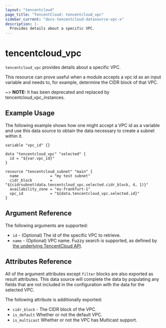 ```yaml
---
layout: "tencentcloud"
page_title: "TencentCloud: tencentcloud_vpc"
sidebar_current: "docs-tencentcloud-datasource-vpc-x"
description: |-
  Provides details about a specific VPC.
---
```


# tencentcloud_vpc

`tencentcloud_vpc` provides details about a specific VPC.

This resource can prove useful when a module accepts a vpc id as an input variable and needs to, for example, determine the CIDR block of that VPC.

~> **NOTE:** It has been deprecated and replaced by tencentcloud_vpc_instances.

## Example Usage

The following example shows how one might accept a VPC id as a variable and use this data source to obtain the data necessary to create a subnet within it.

```hcl
variable "vpc_id" {}

data "tencentcloud_vpc" "selected" {
  id = "${var.vpc_id}"
}

resource "tencentcloud_subnet" "main" {
  name              = "my test subnet"
  cidr_block        = "${cidrsubnet(data.tencentcloud_vpc.selected.cidr_block, 4, 1)}"
  availability_zone = "eu-frankfurt-1"
  vpc_id            = "${data.tencentcloud_vpc.selected.id}"
}
```

## Argument Reference

The following arguments are supported:

* `id` - (Optional) The id of the specific VPC to retrieve.
* `name` - (Optional) VPC name. Fuzzy search is supported, as defined by [the underlying TencentCloud API](https://intl.cloud.tencent.com/document/product/215/1372).

## Attributes Reference

All of the argument attributes except `filter` blocks are also exported as result attributes. This data source will complete the data by populating any fields that are not included in the configuration with the data for the selected VPC.

The following attribute is additionally exported:

* `cidr_block` - The CIDR block of the VPC.
* `is_default` Whether or not the default VPC.
* `is_multicast` Whether or not the VPC has Multicast support.
